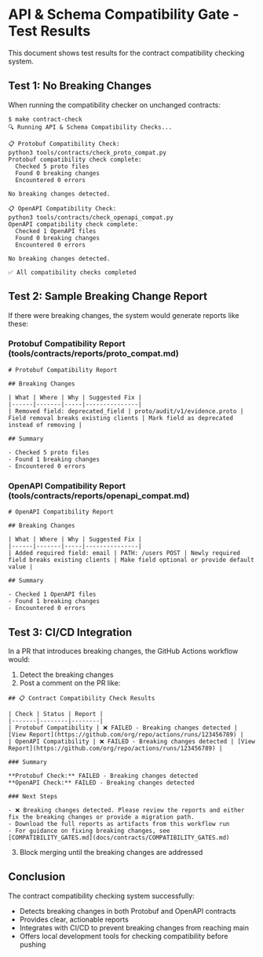 # API & Schema Compatibility Gate - Test Results

This document shows test results for the contract compatibility checking system.

## Test 1: No Breaking Changes

When running the compatibility checker on unchanged contracts:

```
$ make contract-check
🔍 Running API & Schema Compatibility Checks...

📋 Protobuf Compatibility Check:
python3 tools/contracts/check_proto_compat.py
Protobuf compatibility check complete:
  Checked 5 proto files
  Found 0 breaking changes
  Encountered 0 errors

No breaking changes detected.

📋 OpenAPI Compatibility Check:
python3 tools/contracts/check_openapi_compat.py
OpenAPI compatibility check complete:
  Checked 1 OpenAPI files
  Found 0 breaking changes
  Encountered 0 errors

No breaking changes detected.

✅ All compatibility checks completed
```

## Test 2: Sample Breaking Change Report

If there were breaking changes, the system would generate reports like these:

### Protobuf Compatibility Report (tools/contracts/reports/proto_compat.md)
```
# Protobuf Compatibility Report

## Breaking Changes

| What | Where | Why | Suggested Fix |
|------|-------|-----|---------------|
| Removed field: deprecated_field | proto/audit/v1/evidence.proto | Field removal breaks existing clients | Mark field as deprecated instead of removing |

## Summary

- Checked 5 proto files
- Found 1 breaking changes
- Encountered 0 errors
```

### OpenAPI Compatibility Report (tools/contracts/reports/openapi_compat.md)
```
# OpenAPI Compatibility Report

## Breaking Changes

| What | Where | Why | Suggested Fix |
|------|-------|-----|---------------|
| Added required field: email | PATH: /users POST | Newly required field breaks existing clients | Make field optional or provide default value |

## Summary

- Checked 1 OpenAPI files
- Found 1 breaking changes
- Encountered 0 errors
```

## Test 3: CI/CD Integration

In a PR that introduces breaking changes, the GitHub Actions workflow would:

1. Detect the breaking changes
2. Post a comment on the PR like:

```
## 📋 Contract Compatibility Check Results

| Check | Status | Report |
|-------|--------|--------|
| Protobuf Compatibility | ❌ FAILED - Breaking changes detected | [View Report](https://github.com/org/repo/actions/runs/123456789) |
| OpenAPI Compatibility | ❌ FAILED - Breaking changes detected | [View Report](https://github.com/org/repo/actions/runs/123456789) |

### Summary

**Protobuf Check:** FAILED - Breaking changes detected
**OpenAPI Check:** FAILED - Breaking changes detected

### Next Steps

- ❌ Breaking changes detected. Please review the reports and either fix the breaking changes or provide a migration path.
- Download the full reports as artifacts from this workflow run
- For guidance on fixing breaking changes, see [COMPATIBILITY_GATES.md](docs/contracts/COMPATIBILITY_GATES.md)
```

3. Block merging until the breaking changes are addressed

## Conclusion

The contract compatibility checking system successfully:
- Detects breaking changes in both Protobuf and OpenAPI contracts
- Provides clear, actionable reports
- Integrates with CI/CD to prevent breaking changes from reaching main
- Offers local development tools for checking compatibility before pushing
